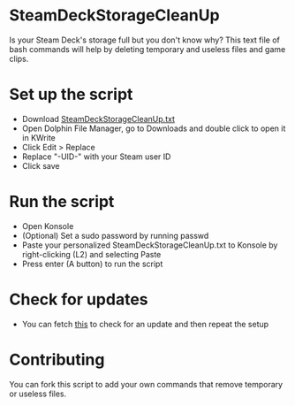 # SteamDeckStorageCleanUp
Is your Steam Deck's storage full but you don't know why? This text file of bash commands will help by deleting temporary and useless files and game clips.

# Set up the script
- Download [SteamDeckStorageCleanUp.txt](https://github.com/UAWJDASWUI/SteamDeckStorageCleanUp/blob/main/SteamDeckStorageCleanUp.txt)
- Open Dolphin File Manager, go to Downloads and double click to open it in KWrite
- Click Edit > Replace
- Replace "-UID-" with your Steam user ID
- Click save

# Run the script
- Open Konsole
- (Optional) Set a sudo password by running passwd
- Paste your personalized SteamDeckStorageCleanUp.txt to Konsole by right-clicking (L2) and selecting Paste
- Press enter (A button) to run the script

# Check for updates
- You can fetch [this](https://raw.githubusercontent.com/UAWJDASWUI/SteamDeckStorageCleanUp/refs/heads/main/.version) to check for an update and then repeat the setup

# Contributing
You can fork this script to add your own commands that remove temporary or useless files.
